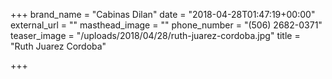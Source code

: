 +++
brand_name = "Cabinas Dilan"
date = "2018-04-28T01:47:19+00:00"
external_url = ""
masthead_image = ""
phone_number = "(506) 2682-0371"
teaser_image = "/uploads/2018/04/28/ruth-juarez-cordoba.jpg"
title = "Ruth Juarez Cordoba"

+++
